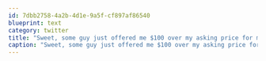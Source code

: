 ```yaml
---
id: 7dbb2758-4a2b-4d1e-9a5f-cf897af86540
blueprint: text
category: twitter
title: "Sweet, some guy just offered me $100 over my asking price for my phone.  I'm the luckiest guy in the world!"
caption: "Sweet, some guy just offered me $100 over my asking price for my phone.  I'm the luckiest guy in the world!"
---
```

